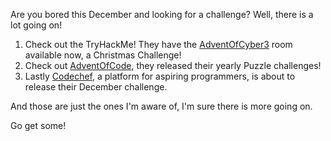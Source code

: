 Are you bored this December and looking for a challenge? Well, there is a lot going on!

1. Check out the TryHackMe! They have the [AdventOfCyber3](https://tryhackme.com/room/adventofcyber3) room available now, a Christmas Challenge!
2. Check out [AdventOfCode](https://adventofcode.com), they released their yearly Puzzle challenges!
3. Lastly [Codechef](https://www.codechef.com/DEC21?itm_medium=hpbanner_1&itm_campaign=DecLC), a platform for aspiring programmers, is about to release their December challenge.

And those are just the ones I'm aware of, I'm sure there is more going on.

Go get some!

